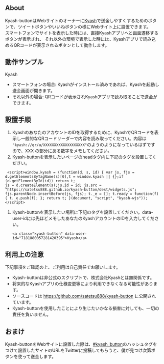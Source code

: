 <meta name="viewport" content="width=device-width,initial-scale=1.0,minimum-scale=1.0">
<script>
window.kyash = (function(d, s, id) {
  var js, fjs = d.getElementsByTagName(s)[0],
  t = window.kyash || {};
  if (d.getElementById(id)) return t;
  js = d.createElement(s);
  js.id = id;
  js.src = "./dest/widgets.js";
  fjs.parentNode.insertBefore(js, fjs);
  t._e = [];
  t.ready = function(f) {
    t._e.push(f);
  };
  return t;
}(document, "script", "kyash-wjs"));
</script>


## About

Kyash-buttonはWebサイトのオーナーに<a href="https://kyash.co/" target="_blank">Kyash</a>で送金しやすくするためのボタンで、ツイートボタンやいいねボタンの様にWebサイト上に設置できます。<br>
スマートフォンでサイトを表示した時には、直接Kyashアプリへと画面遷移するボタンが表示され、
それ以外の環境で表示した時には、Kyashアプリで読み込めるQRコードが表示されるボタンとして動作します。


## 動作サンプル

<a class="kyash-button" data-user-id="7181880057281420395">Kyash</a>

- スマートフォンの場合: Kyashがインストール済みであれば、Kyashを起動し送金画面が開きます。
- それ以外の場合: QRコードが表示されKyashアプリで読み取ることで送金ができます。

## 設置手順

1. KyashのあなたのアカウントのIDを取得するために、KyashでQRコードを表示し一般的なQRコードリーダーで内容を読み取ってください。内容は `"kyash://qr/u/XXXXXXXXXXXXXXXXXXX"`のようのようになっているはずですので、XXX の部分にある数字をメモしてください。
1. Kyash-buttonを表示したいページのheadタグ内に下記のタグを設置してください。
```
 <script>window.kyash = (function(d, s, id) { var js, fjs = d.getElementsByTagName(s)[0],t = window.kyash || {};if (d.getElementById(id)) return t;
js = d.createElement(s);js.id = id; js.src = "https://satetsu888.github.io/kyash-button/dest/widgets.js";
fjs.parentNode.insertBefore(js, fjs); t._e = []; t.ready = function(f) { t._e.push(f); }; return t; }(document, "script", "kyash-wjs"));</script>
```

1. Kyash-buttonを表示したい場所に下記のタグを設置してください。data-user-idには先ほどメモしたあなたのKyashアカウントのIDを入力してください。
    ```
    <a class="kyash-button" data-user-id="7181880057281420395">Kyash</a>
    ```

## 利用上の注意

下記事項をご確認の上、ご利用は自己責任でお願いします。

- Kyash-buttonは非公式のスクリプトで、株式会社Kyashとは無関係です。 
- 将来的なKyashアプリの仕様変更等により利用できなくなる可能性があります。
- ソースコードは https://github.com/satetsu888/kyash-button に公開されています。
- Kyash-buttonを使用したことにより生じたいかなる損害に対しても、一切の責任を負いません。

## おまけ

Kyash-buttonをWebサイトに設置した際は、<a href="https://twitter.com/search?f=tweets&q=%23kyash_button" target="_blank">#kyash_button</a>のハッシュタグをつけて設置したサイトのURLをTwitterに投稿してもらうと、僕が見つけ次第ボタンを使って送金します。
